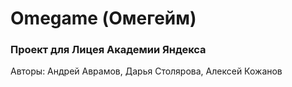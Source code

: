 # Omegame (Омегейм)
### Проект для Лицея Академии Яндекса
Авторы: Андрей Аврамов, Дарья Столярова, Алексей Кожанов